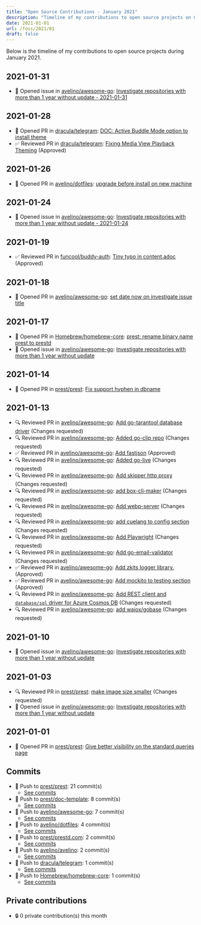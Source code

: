 ```yaml
---
title: "Open Source Contributions - January 2021"
description: "Timeline of my contributions to open source projects on GitHub during January 2021."
date: 2021-01-01
url: /foss/2021/01
draft: false
---
```


Below is the timeline of my contributions to open source projects during January 2021.

## 2021-01-31

- 🐛 Opened issue in [avelino/awesome-go](https://github.com/avelino/awesome-go): [Investigate repositories with more than 1 year without update - 2021-01-31](https://github.com/avelino/awesome-go/issues/3464)

## 2021-01-28

- 🔀 Opened PR in [dracula/telegram](https://github.com/dracula/telegram): [DOC: Active Buddle Mode option to install theme](https://github.com/dracula/telegram/pull/22)
- ✅ Reviewed PR in [dracula/telegram](https://github.com/dracula/telegram): [Fixing Media View Playback Theming](https://github.com/dracula/telegram/pull/18#pullrequestreview-578678139) (Approved)

## 2021-01-26

- 🔀 Opened PR in [avelino/dotfiles](https://github.com/avelino/dotfiles): [upgrade before install on new machine](https://github.com/avelino/dotfiles/pull/2)

## 2021-01-24

- 🐛 Opened issue in [avelino/awesome-go](https://github.com/avelino/awesome-go): [Investigate repositories with more than 1 year without update - 2021-01-24](https://github.com/avelino/awesome-go/issues/3459)

## 2021-01-19

- ✅ Reviewed PR in [funcool/buddy-auth](https://github.com/funcool/buddy-auth): [Tiny typo in content.adoc](https://github.com/funcool/buddy-auth/pull/90#pullrequestreview-571429821) (Approved)

## 2021-01-18

- 🔀 Opened PR in [avelino/awesome-go](https://github.com/avelino/awesome-go): [set date now on investigate issue title](https://github.com/avelino/awesome-go/pull/3455)

## 2021-01-17

- 🔀 Opened PR in [Homebrew/homebrew-core](https://github.com/Homebrew/homebrew-core): [prest: rename binary name prest to prestd](https://github.com/Homebrew/homebrew-core/pull/69238)
- 🐛 Opened issue in [avelino/awesome-go](https://github.com/avelino/awesome-go): [Investigate repositories with more than 1 year without update](https://github.com/avelino/awesome-go/issues/3453)

## 2021-01-14

- 🔀 Opened PR in [prest/prest](https://github.com/prest/prest): [Fix support hyphen in dbname](https://github.com/prest/prest/pull/491)

## 2021-01-13

- 🔍 Reviewed PR in [avelino/awesome-go](https://github.com/avelino/awesome-go): [Add go-tarantool database driver](https://github.com/avelino/awesome-go/pull/3442#pullrequestreview-567255797) (Changes requested)
- 🔍 Reviewed PR in [avelino/awesome-go](https://github.com/avelino/awesome-go): [Added go-clip repo](https://github.com/avelino/awesome-go/pull/3388#pullrequestreview-567253540) (Changes requested)
- ✅ Reviewed PR in [avelino/awesome-go](https://github.com/avelino/awesome-go): [Add fastjson](https://github.com/avelino/awesome-go/pull/3446#pullrequestreview-567251996) (Approved)
- 🔍 Reviewed PR in [avelino/awesome-go](https://github.com/avelino/awesome-go): [Added go-live](https://github.com/avelino/awesome-go/pull/3445#pullrequestreview-567250863) (Changes requested)
- 🔍 Reviewed PR in [avelino/awesome-go](https://github.com/avelino/awesome-go): [Add skipper http proxy](https://github.com/avelino/awesome-go/pull/3443#pullrequestreview-567247588) (Changes requested)
- 🔍 Reviewed PR in [avelino/awesome-go](https://github.com/avelino/awesome-go): [add box-cli-maker](https://github.com/avelino/awesome-go/pull/3439#pullrequestreview-567240564) (Changes requested)
- 🔍 Reviewed PR in [avelino/awesome-go](https://github.com/avelino/awesome-go): [Add webp-server](https://github.com/avelino/awesome-go/pull/3430#pullrequestreview-567179944) (Changes requested)
- 🔍 Reviewed PR in [avelino/awesome-go](https://github.com/avelino/awesome-go): [add cuelang to config section](https://github.com/avelino/awesome-go/pull/3422#pullrequestreview-567177254) (Changes requested)
- 🔍 Reviewed PR in [avelino/awesome-go](https://github.com/avelino/awesome-go): [Add Playwright](https://github.com/avelino/awesome-go/pull/3419#pullrequestreview-567175894) (Changes requested)
- 🔍 Reviewed PR in [avelino/awesome-go](https://github.com/avelino/awesome-go): [Add go-email-validator](https://github.com/avelino/awesome-go/pull/3418#pullrequestreview-567174901) (Changes requested)
- ✅ Reviewed PR in [avelino/awesome-go](https://github.com/avelino/awesome-go): [Add zkits logger library.](https://github.com/avelino/awesome-go/pull/3417#pullrequestreview-567174322) (Approved)
- ✅ Reviewed PR in [avelino/awesome-go](https://github.com/avelino/awesome-go): [Add mockito to testing section](https://github.com/avelino/awesome-go/pull/3416#pullrequestreview-567173332) (Approved)
- 🔍 Reviewed PR in [avelino/awesome-go](https://github.com/avelino/awesome-go): [Add REST client and `database/sql` driver for Azure Cosmos DB](https://github.com/avelino/awesome-go/pull/3414#pullrequestreview-567171372) (Changes requested)
- 🔍 Reviewed PR in [avelino/awesome-go](https://github.com/avelino/awesome-go): [add wajox/gobase](https://github.com/avelino/awesome-go/pull/3413#pullrequestreview-567170004) (Changes requested)

## 2021-01-10

- 🐛 Opened issue in [avelino/awesome-go](https://github.com/avelino/awesome-go): [Investigate repositories with more than 1 year without update](https://github.com/avelino/awesome-go/issues/3438)

## 2021-01-03

- 🔍 Reviewed PR in [prest/prest](https://github.com/prest/prest): [make image size smaller](https://github.com/prest/prest/pull/490#pullrequestreview-560726646) (Changes requested)
- 🐛 Opened issue in [avelino/awesome-go](https://github.com/avelino/awesome-go): [Investigate repositories with more than 1 year without update](https://github.com/avelino/awesome-go/issues/3426)

## 2021-01-01

- 🔀 Opened PR in [prest/prest](https://github.com/prest/prest): [Give better visibility on the standard queries page](https://github.com/prest/prest/pull/489)

## Commits

- 🔨 Push to [prest/prest](https://github.com/prest/prest): 21 commit(s)
  - [See commits](https://github.com/prest/prest/commits?author=avelino&since=2021-01-01T00:00:00Z&until=2021-01-31T23:59:59Z)
- 🔨 Push to [prest/doc-template](https://github.com/prest/doc-template): 8 commit(s)
  - [See commits](https://github.com/prest/doc-template/commits?author=avelino&since=2021-01-01T00:00:00Z&until=2021-01-31T23:59:59Z)
- 🔨 Push to [avelino/awesome-go](https://github.com/avelino/awesome-go): 7 commit(s)
  - [See commits](https://github.com/avelino/awesome-go/commits?author=avelino&since=2021-01-01T00:00:00Z&until=2021-01-31T23:59:59Z)
- 🔨 Push to [avelino/dotfiles](https://github.com/avelino/dotfiles): 4 commit(s)
  - [See commits](https://github.com/avelino/dotfiles/commits?author=avelino&since=2021-01-01T00:00:00Z&until=2021-01-31T23:59:59Z)
- 🔨 Push to [prest/prestd.com](https://github.com/prest/prestd.com): 2 commit(s)
  - [See commits](https://github.com/prest/prestd.com/commits?author=avelino&since=2021-01-01T00:00:00Z&until=2021-01-31T23:59:59Z)
- 🔨 Push to [avelino/avelino](https://github.com/avelino/avelino): 2 commit(s)
  - [See commits](https://github.com/avelino/avelino/commits?author=avelino&since=2021-01-01T00:00:00Z&until=2021-01-31T23:59:59Z)
- 🔨 Push to [dracula/telegram](https://github.com/dracula/telegram): 1 commit(s)
  - [See commits](https://github.com/dracula/telegram/commits?author=avelino&since=2021-01-01T00:00:00Z&until=2021-01-31T23:59:59Z)
- 🔨 Push to [Homebrew/homebrew-core](https://github.com/Homebrew/homebrew-core): 1 commit(s)
  - [See commits](https://github.com/Homebrew/homebrew-core/commits?author=avelino&since=2021-01-01T00:00:00Z&until=2021-01-31T23:59:59Z)

## Private contributions

- 🔒 0 private contribution(s) this month

